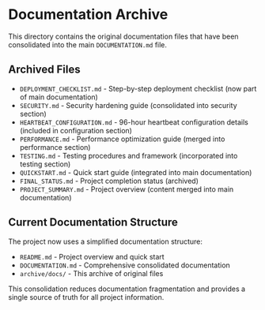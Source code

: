 # Documentation Archive

This directory contains the original documentation files that have been consolidated into the main `DOCUMENTATION.md` file.

## Archived Files

- `DEPLOYMENT_CHECKLIST.md` - Step-by-step deployment checklist (now part of main documentation)
- `SECURITY.md` - Security hardening guide (consolidated into security section)
- `HEARTBEAT_CONFIGURATION.md` - 96-hour heartbeat configuration details (included in configuration section)
- `PERFORMANCE.md` - Performance optimization guide (merged into performance section)
- `TESTING.md` - Testing procedures and framework (incorporated into testing section)
- `QUICKSTART.md` - Quick start guide (integrated into main documentation)
- `FINAL_STATUS.md` - Project completion status (archived)
- `PROJECT_SUMMARY.md` - Project overview (content merged into main documentation)

## Current Documentation Structure

The project now uses a simplified documentation structure:

- `README.md` - Project overview and quick start
- `DOCUMENTATION.md` - Comprehensive consolidated documentation
- `archive/docs/` - This archive of original files

This consolidation reduces documentation fragmentation and provides a single source of truth for all project information.
